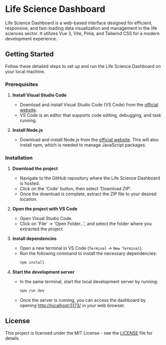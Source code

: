 # Life Science Dashboard

Life Science Dashboard is a web-based interface designed for efficient, responsive, and fast-loading data visualization and management in the life sciences sector. It utilizes Vue 3, Vite, Pinia, and Tailwind CSS for a modern development experience.

## Getting Started

Follow these detailed steps to set up and run the Life Science Dashboard on your local machine.

### Prerequisites

1. **Install Visual Studio Code**
   - Download and install Visual Studio Code (VS Code) from the [official website](https://code.visualstudio.com/).
   - VS Code is an editor that supports code editing, debugging, and task running.

2. **Install Node.js**
   - Download and install Node.js from the [official website](https://nodejs.org/). This will also install npm, which is needed to manage JavaScript packages.

### Installation

1. **Download the project**
   - Navigate to the GitHub repository where the Life Science Dashboard is hosted.
   - Click on the 'Code' button, then select 'Download ZIP'.
   - Once the download is complete, extract the ZIP file to your desired location.

2. **Open the project with VS Code**
   - Open Visual Studio Code.
   - Click on 'File' -> 'Open Folder...', and select the folder where you extracted the project.

3. **Install dependencies**
   - Open a new terminal in VS Code (`Terminal` -> `New Terminal`).
   - Run the following command to install the necessary dependencies:
     ```bash
     npm install
     ```

4. **Start the development server**
   - In the same terminal, start the local development server by running:
     ```bash
     npm run dev
     ```
   - Once the server is running, you can access the dashboard by opening [http://localhost:5173/](http://localhost:5173/) in your web browser.

## License

This project is licensed under the MIT License - see the [LICENSE](LICENSE) file for details.
